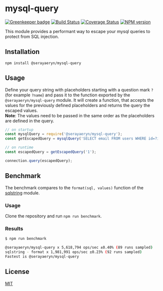 # mysql-query

[![Greenkeeper badge](https://badges.greenkeeper.io/SerayaEryn/mysql-query.svg)](https://greenkeeper.io/)
[![Build Status](https://travis-ci.org/SerayaEryn/mysql-query.svg?branch=master)](https://travis-ci.org/SerayaEryn/mysql-query)
[![Coverage Status](https://coveralls.io/repos/github/SerayaEryn/mysql-query/badge.svg?branch=master)](https://coveralls.io/github/SerayaEryn/mysql-query?branch=master)
[![NPM version](https://img.shields.io/npm/v/@serayaeryn/mysql-query.svg?style=flat)](https://www.npmjs.com/package/@serayaeryn/mysql-query)

This module provides a performant way to escape your mysql queries to protect from SQL injection.

## Installation

```
npm install @serayaeryn/mysql-query
```

## Usage
Define your query string with placeholders starting with a question mark `?` (for example `?name`) and pass it to the function exported by the `@serayaeryn/mysql-query` module. It will create a function, that accepts the values for the previously defined placeholders and returns the query the escaped values. <br>
**Note**: The values need to be passed in the same order as the placeholders are defined in the query.
```js
// on startup
const mysqlQuery = require('@serayaeryn/mysql-query');
const getEscapedQuery = mysqlQuery('SELECT email FROM users WHERE id=?id;');

// on runtime
const escapedQuery = getEscapedQuery('1');

connection.query(escapedQuery);
```
## Benchmark
The benchmark compares to the `format(sql, values)` function of the [sqlstring](https://www.npmjs.com/package/sqlstring) module.

### Usage
Clone the repository and run `npm run benchmark`.
### Results

```bash
$ npm run benchmark

@serayaeryn/mysql-query x 5,618,794 ops/sec ±0.40% (89 runs sampled)
sqlstring - format x 1,981,991 ops/sec ±0.23% (92 runs sampled)
Fastest is @serayaeryn/mysql-query
```

## License

[MIT](./LICENSE)
